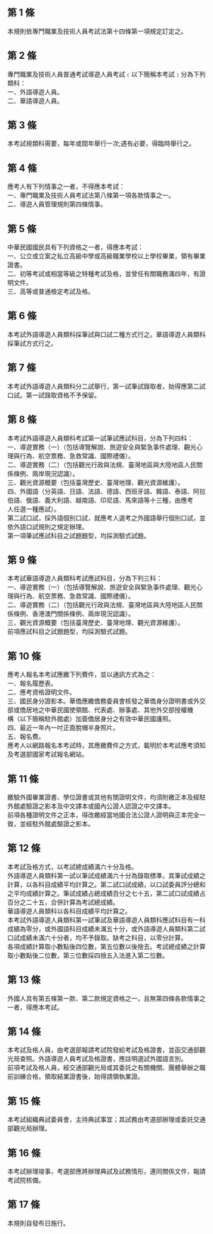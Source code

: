 第 1 條
-------
本規則依專門職業及技術人員考試法第十四條第一項規定訂定之。

第 2 條
-------
專門職業及技術人員普通考試導遊人員考試﹙以下簡稱本考試﹚分為下列  
類科：  
一、外語導遊人員。  
二、華語導遊人員。

第 3 條
-------
本考試視類科需要，每年或間年舉行一次;遇有必要，得臨時舉行之。

第 4 條
-------
應考人有下列情事之一者，不得應本考試：  
一、專門職業及技術人員考試法第八條第一項各款情事之一。  
二、導遊人員管理規則第四條情事。

第 5 條
-------
中華民國國民具有下列資格之一者，得應本考試：  
一、公立或立案之私立高級中學或高級職業學校以上學校畢業，領有畢業  
    證書。  
二、初等考試或相當等級之特種考試及格，並曾任有關職務滿四年，有證  
    明文件。  
三、高等或普通檢定考試及格。

第 6 條
-------
本考試外語導遊人員類科採筆試與口試二種方式行之。華語導遊人員類科  
採筆試方式行之。

第 7 條
-------
本考試外語導遊人員類科分二試舉行，第一試筆試錄取者，始得應第二試  
口試。第一試錄取資格不予保留。

第 8 條
-------
本考試外語導遊人員類科考試第一試筆試應試科目，分為下列四科：  
一、導遊實務（一）（包括導覽解說、旅遊安全與緊急事件處理、觀光心  
    理與行為、航空票務、急救常識、國際禮儀）。  
二、導遊實務（二）（包括觀光行政與法規、臺灣地區與大陸地區人民關  
    係條例、兩岸現況認識）。  
三、觀光資源概要（包括臺灣歷史、臺灣地理、觀光資源維護）。  
四、外國語（分英語、日語、法語、德語、西班牙語、韓語、泰語、阿拉  
    伯語、俄語、義大利語、越南語、印尼語、馬來語等十三種，由應考  
    人任選一種應試）。  
第二試口試，採外語個別口試，就應考人選考之外國語舉行個別口試，並  
依外語口試規則之規定辦理。  
第一項筆試應試科目之試題題型，均採測驗式試題。

第 9 條
-------
本考試華語導遊人員類科考試應試科目，分為下列三科：  
一、導遊實務（一）（包括導覽解說、旅遊安全與緊急事件處理、觀光心  
    理與行為、航空票務、急救常識、國際禮儀）。  
二、導遊實務（二）（包括觀光行政與法規、臺灣地區與大陸地區人民關  
    係條例、香港澳門關係條例、兩岸現況認識）。  
三、觀光資源概要（包括臺灣歷史、臺灣地理、觀光資源維護）。  
前項應試科目之試題題型，均採測驗式試題。

第 10 條
--------
應考人報名本考試應繳下列費件，並以通訊方式為之：  
一、報名履歷表。  
二、應考資格證明文件。   
三、國民身分證影本。華僑應繳僑務委員會核發之華僑身分證明書或外交  
    部或僑居地之中華民國使領館、代表處、辦事處、其他外交部授權機  
    構（以下簡稱駐外館處）加簽僑居身分之有效中華民國護照。  
四、最近一年內一吋正面脫帽半身照片。   
五、報名費。  
應考人以網路報名本考試時，其應繳費件之方式，載明於本考試應考須知  
及考選部國家考試報名網站。

第 11 條
--------
繳驗外國畢業證書、學位證書或其他有關證明文件，均須附繳正本及經駐  
外館處驗證之影本及中文譯本或國內公證人認證之中文譯本。  
前項各種證明文件之正本，得改繳經當地國合法公證人證明與正本完全一  
致，並經駐外館處驗證之影本。

第 12 條
--------
本考試及格方式，以考試總成績滿六十分及格。  
外語導遊人員類科第一試以筆試成績滿六十分為錄取標準，其筆試成績之  
計算，以各科目成績平均計算之。第二試口試成績，以口試委員評分總和  
之平均成績計算之。筆試成績占總成績百分之七十五，第二試口試成績占  
百分之二十五，合併計算為考試總成績。  
華語導遊人員類科以各科目成績平均計算之。   
本考試外語導遊人員類科第一試筆試及華語導遊人員類科應試科目有一科  
成績為零分，或外國語科目成績未滿五十分，或外語導遊人員類科第二試  
口試成績未滿六十分者，均不予錄取。缺考之科目，以零分計算。  
各項成績計算取小數點後四位數，第五位數以後捨去。考試總成績之計算  
取小數點後二位數，第三位數採四捨五入法進入第二位數。

第 13 條
--------
外國人具有第五條第一款、第二款規定資格之一，且無第四條各款情事之  
一者，得應本考試。

第 14 條
--------
本考試及格人員，由考選部報請考試院發給考試及格證書，並函交通部觀  
光局查照。外語導遊人員考試及格證書，應註明選試外國語言別。  
前項考試及格人員，經交通部觀光局或其委託之有關機關、團體舉辦之職  
前訓練合格，領取結業證書後，始得請領執業證。

第 15 條
--------
本考試組織典試委員會，主持典試事宜；其試務由考選部辦理或委託交通  
部觀光局辦理。

第 16 條
--------
本考試辦理竣事，考選部應將辦理典試及試務情形，連同關係文件，報請  
考試院核備。

第 17 條
--------
本規則自發布日施行。

